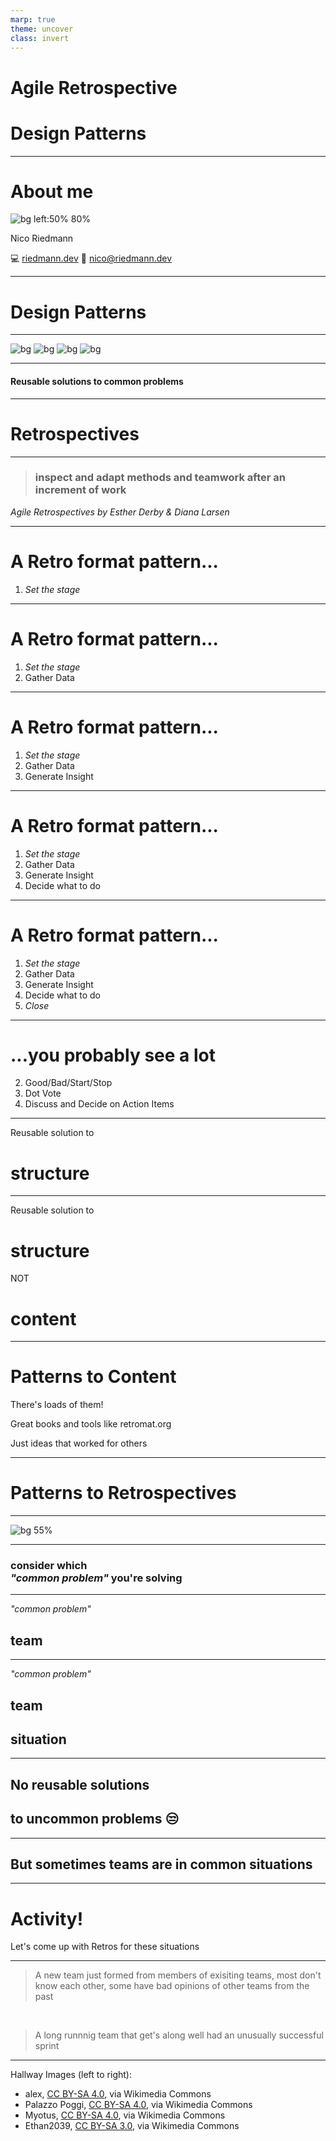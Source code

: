 ```yaml
---
marp: true
theme: uncover 
class: invert
---
```


<!--
Why?
 - Show the value of tailoring Retros to your team, while following an outline to achieve what you want
 - Link to design patterns as tools to resolve known problems 

What? 
 - Design Patterns as tool to solve known problems
 - Purpose of retrospective
 - General structure 
 - Some Patterns
 - sample situations - activity 
   - team member tension
   - really successful sprint
-->
 
# Agile Retrospective 
# Design Patterns

---

# About me

![bg left:50% 80%](/img/agile-retro-patterns//me-circle.png)

Nico Riedmann

:computer: [riedmann.dev](https://riedmann.dev)
:email: [nico@riedmann.dev](mailto:nico@riedmann.dev)

<!-- 
# About me

Started studying Teaching in Innsbruck, ended with Computer Science in Graz

5 years in IT
Team Captain @ Dynatrace

<br/>

*Best introduction I've heard so far:*
> Nico is... Nico has worked on *many* things. What are you working on right now?
-->

---

# Design Patterns

<!--
Let's start with the basic concepts. Design Patterns. 

Most of you can probably think of some design patterns right? (audience engagement - expect Software Desgin patterns)
-->

---

![bg](/img/agile-retro-patterns//hall0.bmp)
![bg](/img/agile-retro-patterns//hall1.bmp)
![bg](/img/agile-retro-patterns//hall2.bmp)
![bg](/img/agile-retro-patterns//hall3.bmp)

<!--
I was thinking more along the line of these Design Patterns. 

The concept was originally coined in architecture
-->

--- 

#### Reusable solutions to common problems

<!--
defining reusable solutions to common problems. 

Which is exactly how we apply them in software, and I'd argue agile retrospectives.
-->

---

# Retrospectives

<!--
So what is a retro for actually, the definition I like best is
-->

---
> ### inspect and adapt methods and teamwork after an increment of work

_Agile Retrospectives by Esther Derby & Diana Larsen_

<!--
a team gathering to inspect and adapt methods and teamwork after an increment of work.

Which is how Derbe and Larsen define it in their "Agile Retrospectives" book, which I am a huge fan of and which defines a pattern for retros that you probably know
-->

---

# A Retro format pattern...
1. _Set the stage_

---

# A Retro format pattern...
1. _Set the stage_
2. Gather Data

---

# A Retro format pattern...
1. _Set the stage_
2. Gather Data
3. Generate Insight

---

# A Retro format pattern...
1. _Set the stage_
2. Gather Data
3. Generate Insight
4. Decide what to do

---

# A Retro format pattern...
1. _Set the stage_
2. Gather Data
3. Generate Insight
4. Decide what to do
5. _Close_

---

# ...you probably see a lot
2. Good/Bad/Start/Stop
3. Dot Vote
4. Discuss and Decide on Action Items

<!--
Which you probably see and use a lot in this form
2. Start/Stop/Continue
3. Dot Vote
4. Discuss and Decide on Action Items

I'm not a huge fan of this exact "retro pattern", because
-->

---

Reusable solution to

# structure

<!--
It is a reusable solution to the structure of a retro
-->

---


Reusable solution to

# structure
NOT
# content

<!--
but we often use it as reusable content as well. 
-->

---

# Patterns to Content

There's loads of them! 

Great books and tools like retromat.org

Just ideas that worked for others

<!--
In terms of content or activities, there's load of them, 
whith many great books and tools like retromat collecting them. 

And they're just ideas that worked for someone in the past, we may have better ideas to fit our teams problems.
-->

---

# Patterns to Retrospectives

<!--
So, we have a pattern to structure and lots of sources for activities, we're set right? 
-->

---

![bg 55%](/img/agile-retro-patterns//content.jpg)

<!--
Nope. 
Following a structure like the Agile Retrospectices one and filling it with random activies, does not make for a good retro either. 

When thinking of retrospective patterns,
-->

---

### consider which <br/> _"common problem"_ you're solving

<!--
consider which common problem you're actually solving. 
-->

---


_"common problem"_

## team

<!--
conisder the team
-->

---

_"common problem"_

## team

## situation

<!--
and the situation they are facing at that moment. 
-->

---

## No reusable solutions 
## to uncommon problems :unamused: 

<!--
And as these are very much individual to the moment and people, 
we have a hard time finding reusable solutions, if there are no common problems. 
-->

---

## But sometimes teams are in common situations

<!--
Luckily often times they are still "common problems" - it may be a need to foster collaboration in a 'storming' team or sprint goals that are never achieved. 

Knowing the problem we can look at all the options out there and choose the right "reusable solutions" that fit what we need. 
-->

---

# Activity! 

Let's come up with Retros for these situations

<!--
As I'm sure you heard enough of me by now, let's get to the intersting part, let's come with retrospectives for some sample situations I've 100% made up and did not experience at some point or another... 
-->

--- 

> A new team just formed from members of exisiting teams, most don't know each other, some have bad opinions of other teams from the past
<br/>

> A long runnnig team that get's along well had an unusually successful sprint

<!--
For teams of 4(?) and spend 10min on designing a retro for this situation. 

then chose one person to present
discussion after all presentations
who knows, maybe we find some common patterns

-->
---

Hallway Images (left to right):
* alex, [CC BY-SA 4.0](https://creativecommons.org/licenses/by-sa/4.0), via Wikimedia Commons
* Palazzo Poggi, [CC BY-SA 4.0](https://creativecommons.org/licenses/by-sa/4.0), via Wikimedia Commons
* Myotus, [CC BY-SA 4.0](https://creativecommons.org/licenses/by-sa/4.0), via Wikimedia Commons
* Ethan2039, [CC BY-SA 3.0](https://creativecommons.org/licenses/by-sa/3.0), via Wikimedia Commons

<!--
What I would do: 
1: 
- needs a check in, set the mood for personal discussion. Something setting communication rules (e.g. Focus On/Off)
- Sailboat or good and bad future oriented format
- 5 whys in subgroups to get to reasons, possibly with dot voting before if too many topics
- Circle of Questions - going in a circle ask a question, next person ansers, then asks a question; to decide on ONE action and allow discussion on what and why of the action
- Appreciations: Give room for telling other team members something you appreciated them do in the retro or iteration, no one has to speak. 
Why? New team, with some previous bad opions, I'd want to focus the retro on conversation giving room for people voicing their thoughts and opinions. Sailboat helps discuss the outlook for the future and possible worries, then allows discussion of how to overcome the bad, or make sure the good happens. 
End on positive personal closing activity. 
Likley takes 1.5h!

2.
- likely doesn't need a check in, maybe just a quick "Describe your current mood in one word"
- Reflect on every story in the sprint - did it go well or not, Why? 
- "If we had ruined the last sprint what would we have done?" - collect the "Bad Sprint" on one board, then collect the opposite of this on another (https://retromat.org/en/?id=74)
- Now that we should have a decent idea of how a "good" sprint happens, decide on one SMART goal that helps make the next sprint good. 
- likely doesn't need a closing - good moment to gather feedback on the retro, e.g. 5-finger voting from 'waste of team' to 'super helpful'

Why? Team is mature and performing, so focus on 'how we can we keep doing great' without too much format 
-->
